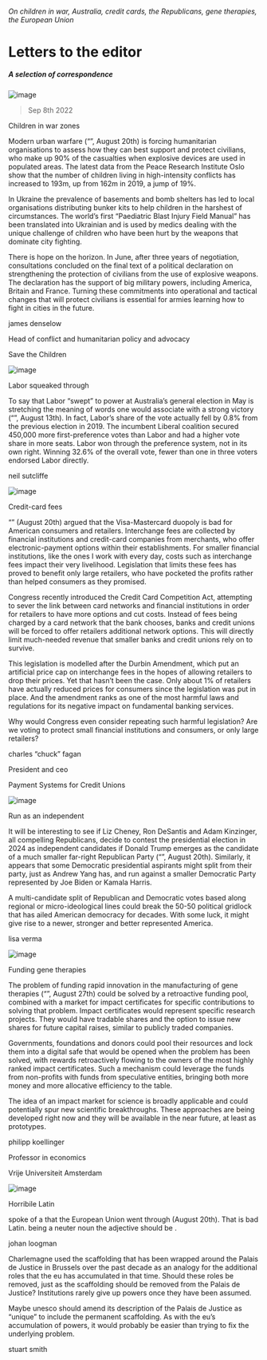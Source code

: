 ###### On children in war, Australia, credit cards, the Republicans, gene therapies, the European Union
# Letters to the editor 
##### A selection of correspondence 
![image](images/20220820_IRP001.jpg) 
> Sep 8th 2022 
Children in war zones
Modern urban warfare (“”, August 20th) is forcing humanitarian organisations to assess how they can best support and protect civilians, who make up 90% of the casualties when explosive devices are used in populated areas. The latest data from the Peace Research Institute Oslo show that the number of children living in high-intensity conflicts has increased to 193m, up from 162m in 2019, a jump of 19%. 
In Ukraine the prevalence of basements and bomb shelters has led to local organisations distributing bunker kits to help children in the harshest of circumstances. The world’s first “Paediatric Blast Injury Field Manual” has been translated into Ukrainian and is used by medics dealing with the unique challenge of children who have been hurt by the weapons that dominate city fighting. 
There is hope on the horizon. In June, after three years of negotiation, consultations concluded on the final text of a political declaration on strengthening the protection of civilians from the use of explosive weapons. The declaration has the support of big military powers, including America, Britain and France. Turning these commitments into operational and tactical changes that will protect civilians is essential for armies learning how to fight in cities in the future. 
james denselow
Head of conflict and humanitarian policy and advocacy
Save the Children

![image](images/20220813_ASP002.jpg) 

Labor squeaked through
To say that Labor “swept” to power at Australia’s general election in May is stretching the meaning of words one would associate with a strong victory (“”, August 13th). In fact, Labor’s share of the vote actually fell by 0.8% from the previous election in 2019. The incumbent Liberal coalition secured 450,000 more first-preference votes than Labor and had a higher vote share in more seats. Labor won through the preference system, not in its own right. Winning 32.6% of the overall vote, fewer than one in three voters endorsed Labor directly. 
neil sutcliffe

![image](images/20220820_FND001.jpg) 

Credit-card fees
“” (August 20th) argued that the Visa-Mastercard duopoly is bad for American consumers and retailers. Interchange fees are collected by financial institutions and credit-card companies from merchants, who offer electronic-payment options within their establishments. For smaller financial institutions, like the ones I work with every day, costs such as interchange fees impact their very livelihood. Legislation that limits these fees has proved to benefit only large retailers, who have pocketed the profits rather than helped consumers as they promised. 
Congress recently introduced the Credit Card Competition Act, attempting to sever the link between card networks and financial institutions in order for retailers to have more options and cut costs. Instead of fees being charged by a card network that the bank chooses, banks and credit unions will be forced to offer retailers additional network options. This will directly limit much-needed revenue that smaller banks and credit unions rely on to survive.
This legislation is modelled after the Durbin Amendment, which put an artificial price cap on interchange fees in the hopes of allowing retailers to drop their prices. Yet that hasn’t been the case. Only about 1% of retailers have actually reduced prices for consumers since the legislation was put in place. And the amendment ranks as one of the most harmful laws and regulations for its negative impact on fundamental banking services.
Why would Congress even consider repeating such harmful legislation? Are we voting to protect small financial institutions and consumers, or only large retailers?
charles “chuck” fagan
President and ceo
Payment Systems for Credit Unions

![image](images/20220820_LDD001.jpg) 

Run as an independent
It will be interesting to see if Liz Cheney, Ron DeSantis and Adam Kinzinger, all compelling Republicans, decide to contest the presidential election in 2024 as independent candidates if Donald Trump emerges as the candidate of a much smaller far-right Republican Party (“”, August 20th). Similarly, it appears that some Democratic presidential aspirants might split from their party, just as Andrew Yang has, and run against a smaller Democratic Party represented by Joe Biden or Kamala Harris. 
A multi-candidate split of Republican and Democratic votes based along regional or micro-ideological lines could break the 50-50 political gridlock that has ailed American democracy for decades. With some luck, it might give rise to a newer, stronger and better represented America. 
lisa verma

![image](images/20220827_LDD002.jpg) 

Funding gene therapies
The problem of funding rapid innovation in the manufacturing of gene therapies (“”, August 27th) could be solved by a retroactive funding pool, combined with a market for impact certificates for specific contributions to solving that problem. Impact certificates would represent specific research projects. They would have tradable shares and the option to issue new shares for future capital raises, similar to publicly traded companies. 
Governments, foundations and donors could pool their resources and lock them into a digital safe that would be opened when the problem has been solved, with rewards retroactively flowing to the owners of the most highly ranked impact certificates. Such a mechanism could leverage the funds from non-profits with funds from speculative entities, bringing both more money and more allocative efficiency to the table. 
The idea of an impact market for science is broadly applicable and could potentially spur new scientific breakthroughs. These approaches are being developed right now and they will be available in the near future, at least as prototypes.
philipp koellinger
Professor in economics
Vrije Universiteit Amsterdam
![image](images/20220820_EUD000.jpg) 

Horribile Latin
spoke of a  that the European Union went through (August 20th). That is bad Latin.  being a neuter noun the adjective should be .
johan loogman

Charlemagne used the scaffolding that has been wrapped around the Palais de Justice in Brussels over the past decade as an analogy for the additional roles that the eu has accumulated in that time. Should these roles be removed, just as the scaffolding should be removed from the Palais de Justice? Institutions rarely give up powers once they have been assumed. 
Maybe unesco should amend its description of the Palais de Justice as “unique” to include the permanent scaffolding. As with the eu’s accumulation of powers, it would probably be easier than trying to fix the underlying problem.
stuart smith

